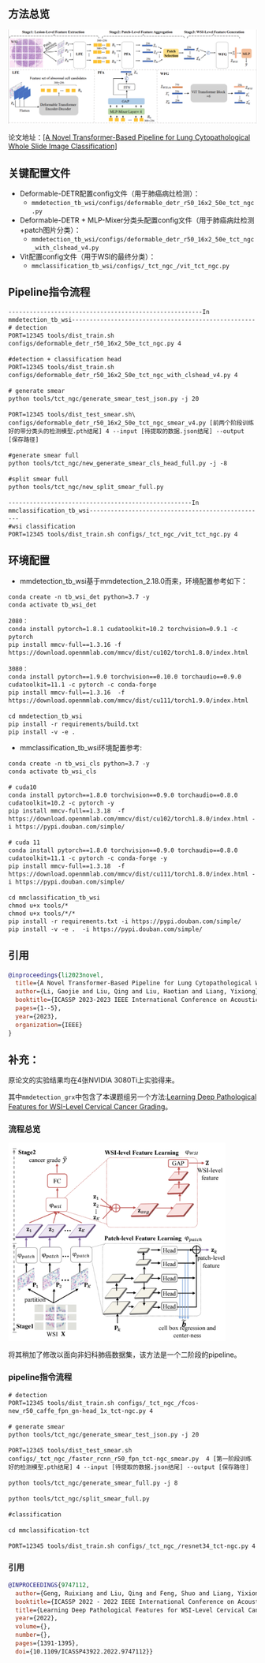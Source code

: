 ## 方法总览

<img src="./img/framework.png" alt="framework" style="zoom:75%;" />

论文地址：[[A Novel Transformer-Based Pipeline for Lung Cytopathological Whole Slide Image Classification]](https://www.academia.edu/download/103063627/10095365.pdf)

## 关键配置文件

* Deformable-DETR配置config文件（用于肺癌病灶检测）：
  * `mmdetection_tb_wsi/configs/deformable_detr_r50_16x2_50e_tct_ngc.py`
* Deformable-DETR + MLP-Mixer分类头配置config文件（用于肺癌病灶检测+patch图片分类）：
  * `mmdetection_tb_wsi/configs/deformable_detr_r50_16x2_50e_tct_ngc_with_clshead_v4.py`
* Vit配置config文件（用于WSI的最终分类）：
  * `mmclassification_tb_wsi/configs/_tct_ngc_/vit_tct_ngc.py`



## Pipeline指令流程

```
-------------------------------------------------------In mmdetection_tb_wsi----------------------------------------------------
# detection
PORT=12345 tools/dist_train.sh configs/deformable_detr_r50_16x2_50e_tct_ngc.py 4

#detection + classification head
PORT=12345 tools/dist_train.sh configs/deformable_detr_r50_16x2_50e_tct_ngc_with_clshead_v4.py 4

# generate smear
python tools/tct_ngc/generate_smear_test_json.py -j 20

PORT=12345 tools/dist_test_smear.sh\
configs/deformable_detr_r50_16x2_50e_tct_ngc_smear_v4.py [前两个阶段训练好的带分类头的检测模型.pth结尾] 4 --input [待提取的数据.json结尾] --output [保存路径]

#generate smear full
python tools/tct_ngc/new_generate_smear_cls_head_full.py -j -8

#split smear full
python tools/tct_ngc/new_split_smear_full.py

----------------------------------------------------In mmclassification_tb_wsi--------------------------------------------------
#wsi classification
PORT=12345 tools/dist_train.sh configs/_tct_ngc_/vit_tct_ngc.py 4
```



## 环境配置

* mmdetection_tb_wsi基于mmdetection_2.18.0而来，环境配置参考如下：

```
conda create -n tb_wsi_det python=3.7 -y
conda activate tb_wsi_det

2080：
conda install pytorch=1.8.1 cudatoolkit=10.2 torchvision=0.9.1 -c pytorch
pip install mmcv-full==1.3.16 -f https://download.openmmlab.com/mmcv/dist/cu102/torch1.8.0/index.html

3080：
conda install pytorch==1.9.0 torchvision==0.10.0 torchaudio==0.9.0 cudatoolkit=11.1 -c pytorch -c conda-forge
pip install mmcv-full==1.3.16  -f https://download.openmmlab.com/mmcv/dist/cu111/torch1.9.0/index.html

cd mmdetection_tb_wsi
pip install -r requirements/build.txt
pip install -v -e .
```

* mmclassification_tb_wsi环境配置参考:

```
conda create -n tb_wsi_cls python=3.7 -y
conda activate tb_wsi_cls

# cuda10
conda install pytorch==1.8.0 torchvision==0.9.0 torchaudio==0.8.0 cudatoolkit=10.2 -c pytorch -y
pip install mmcv-full==1.3.18  -f https://download.openmmlab.com/mmcv/dist/cu102/torch1.8.0/index.html -i https://pypi.douban.com/simple/

# cuda 11
conda install pytorch==1.8.0 torchvision==0.9.0 torchaudio==0.8.0 cudatoolkit=11.1 -c pytorch -c conda-forge -y
pip install mmcv-full==1.3.18  -f https://download.openmmlab.com/mmcv/dist/cu111/torch1.8.0/index.html -i https://pypi.douban.com/simple/

cd mmclassification_tb_wsi
chmod u+x tools/*
chmod u+x tools/*/*
pip install -r requirements.txt -i https://pypi.douban.com/simple/
pip install -v -e .  -i https://pypi.douban.com/simple/
```

## 引用

```BibTeX
@inproceedings{li2023novel,
  title={A Novel Transformer-Based Pipeline for Lung Cytopathological Whole Slide Image Classification},
  author={Li, Gaojie and Liu, Qing and Liu, Haotian and Liang, Yixiong},
  booktitle={ICASSP 2023-2023 IEEE International Conference on Acoustics, Speech and Signal Processing (ICASSP)},
  pages={1--5},
  year={2023},
  organization={IEEE}
}
```

## 补充：

原论文的实验结果均在4张NVIDIA 3080Ti上实验得来。

其中`mmdetection_grx`中包含了本课题组另一个方法:[Learning Deep Pathological Features for WSI-Level Cervical Cancer Grading](https://ieeexplore.ieee.org/abstract/document/9747112/)。

### 流程总览

<img src="./img/grx_framework.png" alt="framework" style="zoom:75%;" />

将其稍加了修改以面向非妇科肺癌数据集，该方法是一个二阶段的pipeline。

### pipeline指令流程

```
# detection
PORT=12345 tools/dist_train.sh configs/_tct_ngc_/fcos-new_r50_caffe_fpn_gn-head_1x_tct-ngc.py 4

# generate smear
python tools/tct_ngc/generate_smear_test_json.py -j 20

PORT=12345 tools/dist_test_smear.sh configs/_tct_ngc_/faster_rcnn_r50_fpn_tct-ngc_smear.py  4 [第一阶段训练好的检测模型.pth结尾] 4 --input [待提取的数据.json结尾] --output [保存路径]

python tools/tct_ngc/generate_smear_full.py -j 8

python tools/tct_ngc/split_smear_full.py

#classification

cd mmclassification-tct

PORT=12345 tools/dist_train.sh configs/_tct_ngc_/resnet34_tct-ngc.py 4
```

### 引用

```BibTeX
@INPROCEEDINGS{9747112,
  author={Geng, Ruixiang and Liu, Qing and Feng, Shuo and Liang, Yixiong},
  booktitle={ICASSP 2022 - 2022 IEEE International Conference on Acoustics, Speech and Signal Processing (ICASSP)}, 
  title={Learning Deep Pathological Features for WSI-Level Cervical Cancer Grading}, 
  year={2022},
  volume={},
  number={},
  pages={1391-1395},
  doi={10.1109/ICASSP43922.2022.9747112}}
```


